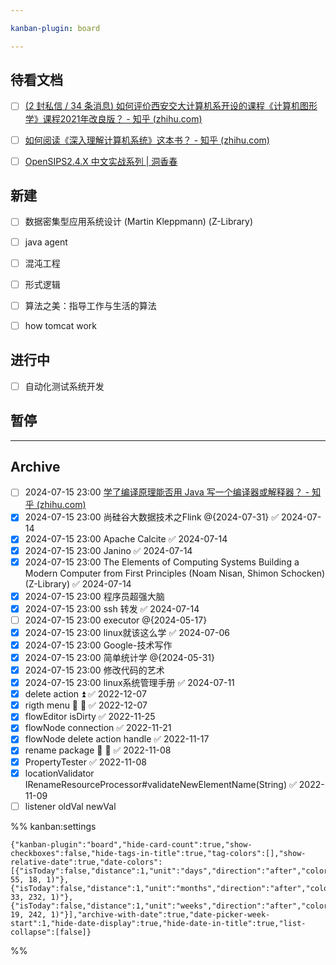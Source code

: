 ```yaml
---

kanban-plugin: board

---
```


## 待看文档

- [ ] [(2 封私信 / 34 条消息) 如何评价西安交大计算机系开设的课程《计算机图形学》课程2021年改良版？ - 知乎 (zhihu.com)](https://www.zhihu.com/question/500385117/answer/2546569612)
- [ ] [如何阅读《深入理解计算机系统》这本书？ - 知乎 (zhihu.com)](https://www.zhihu.com/question/20402534/answer/2655186100)
- [ ] [OpenSIPS2.4.X 中文实战系列 | 洞香春](https://wdd.js.org/opensips/)


## 新建

- [ ] 数据密集型应用系统设计 (Martin Kleppmann) (Z-Library)
- [ ] java agent
- [ ] 混沌工程
- [ ] 形式逻辑
- [ ] 算法之美：指导工作与生活的算法
- [ ] how tomcat work


## 进行中

- [ ] 自动化测试系统开发


## 暂停



***

## Archive

- [ ] 2024-07-15 23:00 [学了编译原理能否用 Java 写一个编译器或解释器？ - 知乎 (zhihu.com)](https://www.zhihu.com/question/39835953)
- [x] 2024-07-15 23:00 尚硅谷大数据技术之Flink @{2024-07-31} ✅ 2024-07-14
- [x] 2024-07-15 23:00 Apache Calcite ✅ 2024-07-14
- [x] 2024-07-15 23:00 Janino ✅ 2024-07-14
- [x] 2024-07-15 23:00 The Elements of Computing Systems  Building a Modern Computer from First Principles (Noam Nisan, Shimon Schocken) (Z-Library) ✅ 2024-07-14
- [x] 2024-07-15 23:00 程序员超强大脑
- [x] 2024-07-15 23:00 ssh 转发 ✅ 2024-07-14
- [ ] 2024-07-15 23:00 executor @{2024-05-17}
- [x] 2024-07-15 23:00 linux就该这么学 ✅ 2024-07-06
- [x] 2024-07-15 23:00 Google-技术写作
- [x] 2024-07-15 23:00 简单统计学 @{2024-05-31}
- [x] 2024-07-15 23:00 修改代码的艺术
- [x] 2024-07-15 23:00 linux系统管理手册 ✅ 2024-07-11
- [x] delete action ⏫ ✅ 2022-12-07
- [x] rigth menu 🛫 📅 ✅ 2022-12-07
- [x] flowEditor isDirty ✅ 2022-11-25
- [x] flowNode connection ✅ 2022-11-21
- [x] flowNode delete action handle ✅ 2022-11-17
- [x] rename package 🛫 📅 ✅ 2022-11-08
- [x] PropertyTester ✅ 2022-11-08
- [x] locationValidator IRenameResourceProcessor#validateNewElementName(String) ✅ 2022-11-09
- [ ] listener oldVal newVal

%% kanban:settings
```
{"kanban-plugin":"board","hide-card-count":true,"show-checkboxes":false,"hide-tags-in-title":true,"tag-colors":[],"show-relative-date":true,"date-colors":[{"isToday":false,"distance":1,"unit":"days","direction":"after","color":"rgba(222, 55, 18, 1)"},{"isToday":false,"distance":1,"unit":"months","direction":"after","color":"rgba(16, 33, 232, 1)"},{"isToday":false,"distance":1,"unit":"weeks","direction":"after","color":"rgba(197, 19, 242, 1)"}],"archive-with-date":true,"date-picker-week-start":1,"hide-date-display":true,"hide-date-in-title":true,"list-collapse":[false]}
```
%%